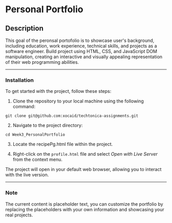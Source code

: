 # Personal Portfolio

## Description
This goal of the peronsal portofolio is to showcase user's background, including education, work experience, technical skills, and projects as a software engineer. Build project using HTML, CSS, and JavaScript DOM manipulation, creating an interactive and visually appealing representation of their web programming abilities.


---

### Installation
To get started with the project, follow these steps:
<br/>

1. Clone the repository to your local machine using the following command:
```
git clone git@github.com:xocaid/techtonica-assignments.git
```
2. Navigate to the project directory:
```
cd Week3_PersonalPortfolio
```
3. Locate the recipePg.html file within the project.

4. Right-click on the `profile.html` file and select <i>Open with Live Server</i> from the context menu.

The project will open in your default web browser, allowing you to interact with the live version.

---
### Note
The current content is placeholder text, you can customize the portfolio by replacing the placeholders with your own information and showcasing your real projects.